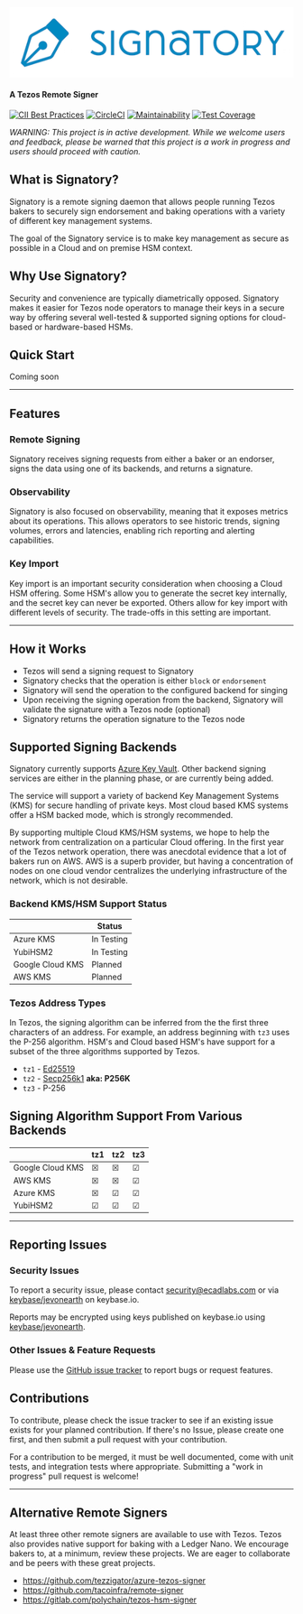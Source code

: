 ![Signatory Logo](/docs/signatory-logo.png "Signatory Logo")

#### A Tezos Remote Signer

[![CII Best Practices](https://bestpractices.coreinfrastructure.org/projects/2778/badge)](https://bestpractices.coreinfrastructure.org/projects/2778)
[![CircleCI](https://circleci.com/gh/ecadlabs/signatory.svg?style=svg)](https://circleci.com/gh/ecadlabs/signatory)
[![Maintainability](https://api.codeclimate.com/v1/badges/c1304869331b687e0aba/maintainability)](https://codeclimate.com/github/ecadlabs/signatory/maintainability)
[![Test Coverage](https://api.codeclimate.com/v1/badges/c1304869331b687e0aba/test_coverage)](https://codeclimate.com/github/ecadlabs/signatory/test_coverage)

_WARNING: This project is in active development. While we welcome users and
feedback, please be warned that this project is a work in progress and users
should proceed with caution._

## What is Signatory?

Signatory is a remote signing daemon that allows people running Tezos bakers to
securely sign endorsement and baking operations with a variety of different key
management systems.

The goal of the Signatory service is to make key management as secure as
possible in a Cloud and on premise HSM context.

## Why Use Signatory?

Security and convenience are typically diametrically opposed. Signatory makes
it easier for Tezos node operators to manage their keys in a secure way by offering
several well-tested & supported signing options for cloud-based or hardware-based HSMs.

## Quick Start

Coming soon

---

## Features

### Remote Signing

Signatory receives signing requests from either a baker or an endorser, signs the
data using one of its backends, and returns a signature.

### Observability

Signatory is also focused on observability, meaning that it exposes metrics
about its operations. This allows operators to see historic trends, signing
volumes, errors and latencies, enabling rich reporting and alerting
capabilities.

### Key Import

Key import is an important security consideration when choosing a Cloud HSM
offering. Some HSM's allow you to generate the secret key internally, and the
secret key can never be exported. Others allow for key import with different
levels of security. The trade-offs in this setting are important.

---

## How it Works

* Tezos will send a signing request to Signatory
* Signatory checks that the operation is either `block` or `endorsement`
* Signatory will send the operation to the configured backend for singing
* Upon receiving the signing operation from the backend, Signatory will validate the signature with a Tezos node (optional)
* Signatory returns the operation signature to the Tezos node

## Supported Signing Backends

Signatory currently supports [Azure Key Vault][0]. Other backend signing
services are either in the planning phase, or are currently being added.

The service will support a variety of backend Key Management Systems (KMS)
for secure handling of private keys. Most cloud based KMS systems offer a HSM
backed mode, which is strongly recommended.

By supporting multiple Cloud KMS/HSM systems, we hope to help the network from
centralization on a particular Cloud offering. In the first year of the Tezos
network operation, there was anecdotal evidence that a lot of bakers run on AWS.
AWS is a superb provider, but having a concentration of nodes on one cloud
vendor centralizes the underlying infrastructure of the network, which is not
desirable.

### Backend KMS/HSM Support Status

|                  | Status      |
| ---------------- | ----------- |
| Azure KMS        | In Testing  |
| YubiHSM2         | In Testing  |
| Google Cloud KMS | Planned     |
| AWS KMS          | Planned     |

### Tezos Address Types

In Tezos, the signing algorithm can be inferred from the the first three
characters of an address. For example, an address beginning with `tz3` uses the
P-256 algorithm. HSM's and Cloud based HSM's have support for a subset of the
three algorithms supported by Tezos.

* `tz1` - [Ed25519](https://ed25519.cr.yp.to/)
* `tz2` - [Secp256k1](https://en.bitcoin.it/wiki/Secp256k1) __aka: P256K__
* `tz3` - P-256

## Signing Algorithm Support From Various Backends

|                  | tz1 | tz2 | tz3 |
| ---------------- | --- | --- | --- |
| Google Cloud KMS | ☒   | ☒   | ☑   |
| AWS KMS          | ☒   | ☒   | ☑   |
| Azure KMS        | ☒   | ☑   | ☑   |
| YubiHSM2         | ☑   | ☑   | ☑   |

---

## Reporting Issues

### Security Issues

To report a security issue, please contact security@ecadlabs.com or
via [keybase/jevonearth][1] on keybase.io.

Reports may be encrypted using keys published on keybase.io using 
[keybase/jevonearth][1].

### Other Issues & Feature Requests

Please use the [GitHub issue
tracker](https://github.com/ecadlabs/signatory/issues) to report bugs or request
features.

## Contributions

To contribute, please check the issue tracker to see if an existing issue
exists for your planned contribution. If there's no Issue, please create one
first, and then submit a pull request with your contribution. 

For a contribution to be merged, it must be well documented, come with unit
tests, and integration tests where appropriate. Submitting a "work in progress"
pull request is welcome!

---

## Alternative Remote Signers

At least three other remote signers are available to use with Tezos. Tezos also
provides native support for baking with a Ledger Nano. We encourage bakers to,
at a minimum, review these projects. We are eager to collaborate and be peers with
these great projects.

* https://github.com/tezzigator/azure-tezos-signer
* https://github.com/tacoinfra/remote-signer
* https://gitlab.com/polychain/tezos-hsm-signer

[0]: https://azure.microsoft.com/en-ca/services/key-vault/
[1]: https://keybase.io/jevonearth
